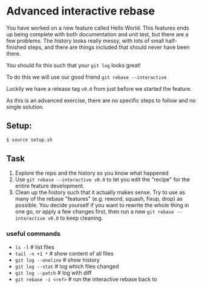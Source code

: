 # Advanced interactive rebase

You have worked on a new feature called Hello World.
This features ends up being complete with both documentation and unit test, but there are a few problems.
The history looks really messy, with lots of small half-finished steps, and there are things included that should never have been there.

You should fix this such that your `git log` looks great!

To do this we will use our good friend `git rebase --interactive`

Luckily we have a release tag `v0.0` from just before we started the feature.

As this is an advanced exercise, there are no specific steps to follow and no single solution.

## Setup:

```sh
$ source setup.sh
```

## Task

1. Explore the repo and the history so you know what happened
2. Use `git rebase --interactive v0.0` to let you edit the "recipe" for the entire feature development.
3. Clean up the history such that it actually makes sense. Try to use as many of the rebase "features" (e.g. reword, squash, fixup, drop) as possible. You decide yourself if you want to rewrite the whole thing in one go, or apply a few changes first, then run a new `git rebase --interactive v0.0` to keep cleaning.

### useful commands

- `ls -l` # list files
- `tail -n +1 *` # show content of all files
- `git log --oneline` # show history
- `git log --stat` # log which files changed
- `git log --patch` # log with diff
- `git rebase -i <ref>` # run the interactive rebase back to <ref>
